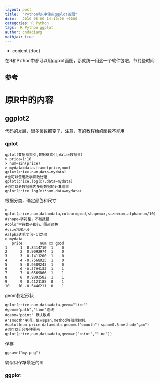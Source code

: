```yaml
---
layout: post
title:  "Python和R中使用ggplot画图"
date:   2019-05-09 14:18:00 +0800
categories: R Python
tags:  R Python ggplot
author: cndaqiang
mathjax: true
---
```

* content
{:toc}


在R和Python中都可以用ggplot画图，那就统一用这一个软件包吧，节约些时间






## 参考



# 原R中的内容
## ggplot2
代码的发展，很多函数都变了，注意，有的教程给的函数不能用
### qplot
```
qplot(数据框索引,数据框索引,data=数据框)
> price=1:10
> num=sin(price)
> mydata=data.frame(price,num)
qplot(price,num,data=mydata)
#也可以使用数学函数处理
qplot(price,log(x),data=mydata)
#也可以是数据框内多组数据的计算结果
qplot(price,log(x)*num,data=mydata)
```
根据分类，确定颜色和尺寸
```
> qplot(price,num,data=data,colour=good,shape=xx,size=num,alpha=num/10)
#shape=字符型，不然报错
#color字符数子都行，图形颜色
#size指定大小
#alpha透明度[0-1]之间
> mydata
   price        num xx good
1      1  0.8414710  1    0
2      2  0.9092974  1    0
3      3  0.1411200  1    0
4      4 -0.7568025  1    0
5      5 -0.9589243  1    0
6      6 -0.2794155  1    1
7      7  0.6569866  1    1
8      8  0.9893582  1    1
9      9  0.4121185  0    1
10    10 -0.5440211  0    1

```
geom指定形状
```
qplot(price,num,data=data,geom="line")
#geom="path","line"连线
#geom="point" 默认散点
#"smooth"平滑，使用span,method等继续控制，
#qplot(num,price,data=data,geom=c("smooth"),span=0.5,method="gam")
#也可以组合多种图形
qplot(price,num,data=data,geom=c("point","line"))
```
保存
```
ggsave("my.png")
```
貌似只保存最近的图

### ggplot
```

```